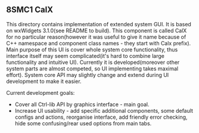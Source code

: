 ## 8SMC1 CalX

This directory contains implementation of extended system GUI. It is based on wxWidgets 3.1.0(see README to build). This component is called CalX for no particular reason(however it was useful to give it name because of C++ namespace and component class names - they start with Calx prefix). Main purpose of this UI is cover whole system core functionality, thus interface itself may seem complicated(it's hard to combine large functionality and intuitive UI). Currently it is developed(moreover other system parts are almost competed, so UI implementing takes maximal effort). System core API may slightly change and extend during UI development to make it easier.

Current development goals:
* Cover all Ctrl-lib API by graphics interface - main goal.
* Increase UI usability - add specific additional components, some default configs and actions, reorganise interface, add friendly error checking, hide some confusing/rear used options from main tabs.